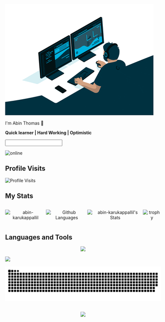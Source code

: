 <img src="https://raw.githubusercontent.com/nicemondominic/nicemondominic/main/coding.gif" >         
            
I'm Abin Thomas 👋                     
          
**Quick learner | Hard Working | Optimistic**              
  
<!---<a href="https://www.instagram.com/abin_karukappallil"> 
                  
  <img align="left" alt="Instagram" width="23px" src="https://cdn.discordapp.com/attachments/972957443753652246/1215656290546618450/icons8-instagram-48.png?ex=65fd8b25&is=65eb1625&hm=ed7a7e97c2e1b24159652b56beb456bdfda80af0c53bd80e638c01cdcc89d6d0&" />
</a> --> 
    
<input></input>
   
![online](https://img.shields.io/discord/740994731705892874?label=Discord)

## Profile Visits

![Profile Visits](https://komarev.com/ghpvc/?username=abin-karukappallil&color=yellow)

## My Stats

<div align="center">
  <div style="display: flex;">

<p><img align="center" width="495px" src="https://github-readme-streak-stats.herokuapp.com/?user=abin-karukappallil&theme=highcontrast" alt="abin-karukappallil"/></p>


![Github Languages](https://github-readme-stats.vercel.app/api/top-langs?username=abin-karukappallil&show_icons=true&theme=tokyonight&hide_border=true&layout=compact&card_width=447&card_height=195)

![abin-karukappallil's Stats](https://github-readme-stats.vercel.app/api?username=abin-karukappallil&theme=tokyonight&show_icons=true&hide_border=true&count_private=true)

![trophy](https://github-profile-trophy.vercel.app/?username=abin-karukappallil&theme=tokyonight&row=1&column=9)
   </div>
   </div>
<h2 align="left">Languages and Tools</h2>

<p align="center">
  <a href="https://abinthomas.dev">
    <img src="https://skillicons.dev/icons?i=vscode,js,linux,html,css,eclipse,aws,azure,gcp,heroku,github,figma,firebase,nodejs,vite,ts,react,nextjs,mongodb,discordjs,c&perline=7" />
  </a>
</p>

<img src="https://user-images.githubusercontent.com/73097560/115834477-dbab4500-a447-11eb-908a-139a6edaec5c.gif"></a>




![snake gif](https://raw.githubusercontent.com/abin-karukappallil/abin-karukappallil/main/snek.svg)
<div align="center">

<br/>  
<img src="https://komarev.com/ghpvc/?username=abin-karukappallil&&style=flat-square" align="center" />
</div> 
<br/> 

